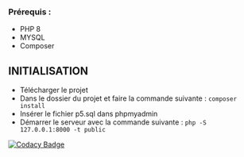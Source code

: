 ### Prérequis : 
- PHP 8
- MYSQL
- Composer

## INITIALISATION 

- Télécharger le projet
- Dans le dossier du projet et faire la commande suivante : ``` composer install ```
- Insérer le fichier p5.sql dans phpmyadmin
- Démarrer le serveur avec la commande suivante : ``` php -S 127.0.0.1:8000 -t public ```

[![Codacy Badge](https://app.codacy.com/project/badge/Grade/43dfa83ce4b04fa8b24d591d2b5f1dcb)](https://app.codacy.com/gh/Waarrez/Blog-PHP-Projet-Openclassrooms/dashboard?utm_source=gh&utm_medium=referral&utm_content=&utm_campaign=Badge_grade)
